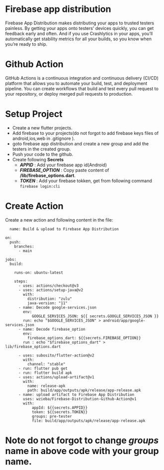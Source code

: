 # Firebase app distribution 

Firebase App Distribution makes distributing your apps to trusted testers painless. By getting your apps onto testers' devices quickly, you can get feedback early and often. And if you use Crashlytics in your apps, you’ll automatically get stability metrics for all your builds, so you know when you’re ready to ship.


# Github Action
GitHub Actions is a continuous integration and continuous delivery (CI/CD) platform that allows you to automate your build, test, and deployment pipeline. You can create workflows that build and test every pull request to your repository, or deploy merged pull requests to production.


# Setup Project 

- Create a new flutter projects.
- Add firebase to your projects(do not forgot to add firebase keys files of android,ios,web in .gitignore ).
- goto firebase app distribution and create a new group and add the testers in the created group.
- Push your code to the github.
- Create following **Secrets** 
    - ***APPID*** : Add your firebase app id(Android)
    - ***FIREBASE_OPTION*** : Copy paste content of **/lib/firebase_options.dart**.
    - ***TOKEN*** : Add your firebase tokken, get from following command
            ```
            firebase login:cli
            ```
# Create Action

Create a new action and following content in the file:

```
  name: Build & upload to Firebase App Distribution

on:
  push:
    branches:
      - main

jobs:
  build:

    runs-on: ubuntu-latest

    steps:
      - uses: actions/checkout@v3
      - uses: actions/setup-java@v2
        with:
          distribution: "zulu"
          java-version: "11"
      - name: Decode google-services.json
        env: 
            GOOGLE_SERVICES_JSON: ${{ secrets.GOOGLE_SERVICES_JSON }}
        run: echo "$GOOGLE_SERVICES_JSON" > android/app/google-services.json
      - name: Decode firebase_option
        env:
          firebase_options_dart: ${{secrets.FIREBASE_OPTION}}
        run : echo "$firebase_options_dart" > lib/firebase_options.dart

      - uses: subosito/flutter-action@v2
        with:
          channel: "stable"
      - run: flutter pub get
      - run: flutter build apk
      - uses: actions/upload-artifact@v1
        with:
          name: release-apk
          path: build/app/outputs/apk/release/app-release.apk
      - name: upload artifact to Firebase App Distribution
        uses: wzieba/Firebase-Distribution-Github-Action@v1
        with:
            appId: ${{secrets.APPID}}
            token: ${{secrets.TOKEN}}
            groups: pre-tester
            file: build/app/outputs/apk/release/app-release.apk

```


# Note do not forgot to change ***groups*** name in above code with your group name.


